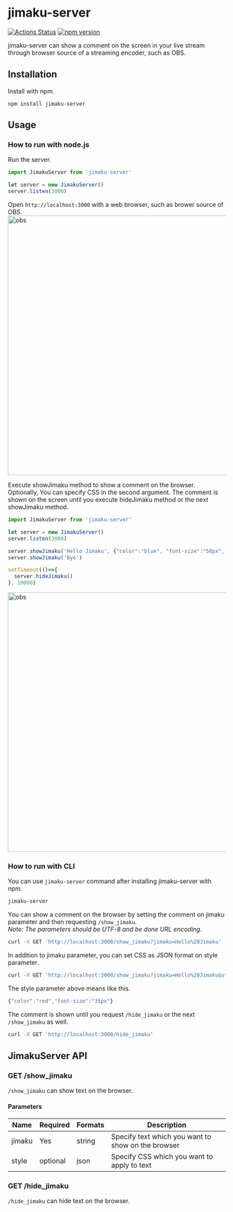 # jimaku-server
[![Actions Status](https://github.com/mrhorin/jimaku-server/workflows/Node.js%20CI/badge.svg)](https://github.com/mrhorin/jimaku-server/actions)
[![npm version](https://badge.fury.io/js/jimaku-server.svg)](https://badge.fury.io/js/jimaku-server)

jimaku-server can show a comment on the screen in your live stream through browser source of a streaming encoder, such as OBS.

## Installation
Install with npm.
```
npm install jimaku-server
```

## Usage

### How to run with node.js
Run the server.
```javascript
import JimakuServer from 'jimaku-server'

let server = new JimakuServer()
server.listen(3000)
```
Open `http://localhost:3000` with a web browser, such as brower source of OBS.
<img width="600" alt="obs" src="https://user-images.githubusercontent.com/6502717/74432826-91712000-4ea2-11ea-8351-9244be3eb081.png">

Execute showJimaku method to show a comment on the browser. Optionally, You can specify CSS in the second argument. The comment is shown on the screen until you execute hideJimaku method or the next showJimaku method.
```javascript
import JimakuServer from 'jimaku-server'

let server = new JimakuServer()
server.listen(3000)

server.showJimaku('Hello Jimaku', {"color":"blue", "font-size":"50px", "-webkit-text-stroke":"2px #fff")
server.showJimaku('Bye')

setTimeout(()=>{
  server.hideJimaku()
}, 10000)
```
<img width="600" alt="obs" src="https://user-images.githubusercontent.com/6502717/74584448-cea9ef00-5015-11ea-9912-6af2422b6bb1.png">

### How to run with CLI
You can use `jimaku-server` command after installing jimaku-server with npm.
```bash
jimaku-server
```
You can show a comment on the browser by setting the comment on jimaku parameter and then requesting `/show_jimaku`.<br>
_Note: The parameters should be UTF-8 and be done URL encoding._
```bash
curl -X GET 'http://localhost:3000/show_jimaku?jimaku=Hello%20Jimaku'
```
In addition to jimaku parameter, you can set CSS as JSON format on style parameter.
```bash
curl -X GET 'http://localhost:3000/show_jimaku?jimaku=Hello%20Jimaku&style=%7B%22color%22%3A%22red%22%2C%22font-size%22%3A%2235px%22%7D'
```
The style parameter above means like this.
```javascript
{"color":"red","font-size":"35px"}
```
The comment is shown until you request `/hide_jimaku` or the next `/show_jimaku` as well.
```bash
curl -X GET 'http://localhost:3000/hide_jimaku'
```

## JimakuServer API

### GET /show_jimaku
`/show_jimaku` can show text on the browser.

#### Parameters

|Name|Required|Formats|Description|
|---|---|---|---|
|jimaku|Yes|string|Specify text which you want to show on the browser
|style|optional|json|Specify CSS which you want to apply to text

### GET /hide_jimaku
`/hide_jimaku` can hide text on the browser.
